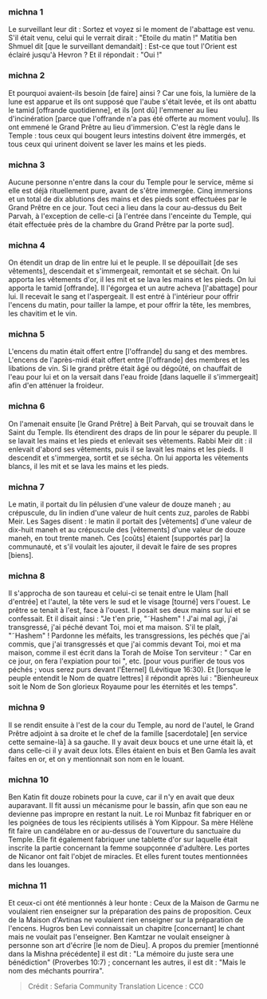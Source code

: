 
### michna 1
Le surveillant leur dit : Sortez et voyez si le moment de l'abattage est venu. S'il était venu, celui qui le verrait dirait : "Etoile du matin !" Matitia ben Shmuel dit [que le surveillant demandait] : Est-ce que tout l'Orient est éclairé jusqu'à Hevron ? Et il répondait : "Oui !"

### michna 2
Et pourquoi avaient-ils besoin [de faire] ainsi ? Car une fois, la lumière de la lune est apparue et ils ont supposé que l'aube s'était levée, et ils ont abattu le tamid [offrande quotidienne], et ils [ont dû] l'emmener au lieu d'incinération [parce que l'offrande n'a pas été offerte au moment voulu]. Ils ont emmené le Grand Prêtre au lieu d'immersion. C'est la règle dans le Temple : tous ceux qui bougent leurs intestins doivent être immergés, et tous ceux qui urinent doivent se laver les mains et les pieds.

### michna 3
Aucune personne n'entre dans la cour du Temple pour le service, même si elle est déjà rituellement pure, avant de s'être immergée. Cinq immersions et un total de dix ablutions des mains et des pieds sont effectuées par le Grand Prêtre en ce jour. Tout ceci a lieu dans la cour au-dessus du Beit Parvah, à l'exception de celle-ci [à l'entrée dans l'enceinte du Temple, qui était effectuée près de la chambre du Grand Prêtre par la porte sud].

### michna 4
On étendit un drap de lin entre lui et le peuple. Il se dépouillait [de ses vêtements], descendait et s'immergeait, remontait et se séchait. On lui apporta les vêtements d'or, il les mit et se lava les mains et les pieds. On lui apporta le tamid [offrande]. Il l'égorgea et un autre acheva [l'abattage] pour lui. Il recevait le sang et l'aspergeait. Il est entré à l'intérieur pour offrir l'encens du matin, pour tailler la lampe, et pour offrir la tête, les membres, les chavitim et le vin.

### michna 5
L'encens du matin était offert entre [l'offrande] du sang et des membres. L'encens de l'après-midi était offert entre [l'offrande] des membres et les libations de vin. Si le grand prêtre était âgé ou dégoûté, on chauffait de l'eau pour lui et on la versait dans l'eau froide [dans laquelle il s'immergeait] afin d'en atténuer la froideur.

### michna 6
On l'amenait ensuite [le Grand Prêtre] à Beit Parvah, qui se trouvait dans le Saint du Temple. Ils étendirent des draps de lin pour le séparer du peuple. Il se lavait les mains et les pieds et enlevait ses vêtements. Rabbi Meir dit : il enlevait d'abord ses vêtements, puis il se lavait les mains et les pieds. Il descendit et s'immergea, sortit et se sécha. On lui apporta les vêtements blancs, il les mit et se lava les mains et les pieds.

### michna 7
Le matin, il portait du lin pélusien d'une valeur de douze maneh ; au crépuscule, du lin indien d'une valeur de huit cents zuz, paroles de Rabbi Meir. Les Sages disent : le matin il portait des [vêtements] d'une valeur de dix-huit maneh et au crépuscule des [vêtements] d'une valeur de douze maneh, en tout trente maneh. Ces [coûts] étaient [supportés par] la communauté, et s'il voulait les ajouter, il devait le faire de ses propres [biens].

### michna 8
Il s'approcha de son taureau et celui-ci se tenait entre le Ulam [hall d'entrée] et l'autel, la tête vers le sud et le visage [tourné] vers l'ouest. Le prêtre se tenait à l'est, face à l'ouest. Il posait ses deux mains sur lui et se confessait. Et il disait ainsi : "Je t'en prie, "˜Hashem" ! J'ai mal agi, j'ai transgressé, j'ai péché devant Toi, moi et ma maison. S'il te plaît, "˜Hashem" ! Pardonne les méfaits, les transgressions, les péchés que j'ai commis, que j'ai transgressés et que j'ai commis devant Toi, moi et ma maison, comme il est écrit dans la Torah de Moïse Ton serviteur : " Car en ce jour, on fera l'expiation pour toi ", etc. [pour vous purifier de tous vos péchés ; vous serez purs devant l'Éternel] (Lévitique 16:30). Et [lorsque le peuple entendit le Nom de quatre lettres] il répondit après lui : "Bienheureux soit le Nom de Son glorieux Royaume pour les éternités et les temps".

### michna 9
Il se rendit ensuite à l'est de la cour du Temple, au nord de l'autel, le Grand Prêtre adjoint à sa droite et le chef de la famille [sacerdotale] [en service cette semaine-là] à sa gauche. Il y avait deux boucs et une urne était là, et dans celle-ci il y avait deux lots. Elles étaient en buis et Ben Gamla les avait faites en or, et on y mentionnait son nom en le louant.

### michna 10
Ben Katin fit douze robinets pour la cuve, car il n'y en avait que deux auparavant. Il fit aussi un mécanisme pour le bassin, afin que son eau ne devienne pas impropre en restant la nuit. Le roi Munbaz fit fabriquer en or les poignées de tous les récipients utilisés à Yom Kippour. Sa mère Hélène fit faire un candélabre en or au-dessus de l'ouverture du sanctuaire du Temple. Elle fit également fabriquer une tablette d'or sur laquelle était inscrite la partie concernant la femme soupçonnée d'adultère. Les portes de Nicanor ont fait l'objet de miracles. Et elles furent toutes mentionnées dans les louanges.

### michna 11
Et ceux-ci ont été mentionnés à leur honte : Ceux de la Maison de Garmu ne voulaient rien enseigner sur la préparation des pains de proposition. Ceux de la Maison d'Avtinas ne voulaient rien enseigner sur la préparation de l'encens. Hugros ben Levi connaissait un chapitre [concernant] le chant mais ne voulait pas l'enseigner. Ben Kamtzar ne voulait enseigner à personne son art d'écrire [le nom de Dieu]. A propos du premier [mentionné dans la Mishna précédente] il est dit : "La mémoire du juste sera une bénédiction" (Proverbes 10:7) ; concernant les autres, il est dit : "Mais le nom des méchants pourrira".

>Crédit : Sefaria Community Translation
>Licence : CC0